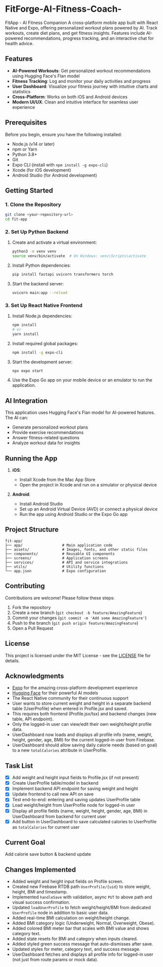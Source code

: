 # FitForge-AI-Fitness-Coach-
FitApp - AI Fitness Companion  A cross-platform mobile app built with React Native and Expo, offering personalized workout plans powered by AI. Track workouts, create diet plans, and get fitness insights. Features include AI-powered recommendations, progress tracking, and an interactive chat for health advice.


## Features

- **AI-Powered Workouts**: Get personalized workout recommendations using Hugging Face's Flan model
- **Fitness Tracking**: Log and monitor your daily activities and progress
- **User Dashboard**: Visualize your fitness journey with intuitive charts and statistics
- **Cross-Platform**: Works on both iOS and Android devices
- **Modern UI/UX**: Clean and intuitive interface for seamless user experience

## Prerequisites

Before you begin, ensure you have the following installed:

- Node.js (v14 or later)
- npm or Yarn
- Python 3.8+
- Git
- Expo CLI (install with `npm install -g expo-cli`)
- Xcode (for iOS development)
- Android Studio (for Android development)

## Getting Started

### 1. Clone the Repository

```bash
git clone <your-repository-url>
cd fit-app
```

### 2. Set Up Python Backend

1. Create and activate a virtual environment:
   ```bash
   python3 -m venv venv
   source venv/bin/activate  # On Windows: venv\Scripts\activate
   ```

2. Install Python dependencies:
   ```bash
   pip install fastapi uvicorn transformers torch
   ```

3. Start the backend server:
   ```bash
   uvicorn main:app --reload
   ```

### 3. Set Up React Native Frontend

1. Install Node.js dependencies:
   ```bash
   npm install
   # or
   yarn install
   ```

2. Install required global packages:
   ```bash
   npm install -g expo-cli
   ```

3. Start the development server:
   ```bash
   npx expo start
   ```

4. Use the Expo Go app on your mobile device or an emulator to run the application.

## AI Integration

This application uses Hugging Face's Flan model for AI-powered features. The AI can:
- Generate personalized workout plans
- Provide exercise recommendations
- Answer fitness-related questions
- Analyze workout data for insights

## Running the App

1. **iOS**:
   - Install Xcode from the Mac App Store
   - Open the project in Xcode and run on a simulator or physical device

2. **Android**:
   - Install Android Studio
   - Set up an Android Virtual Device (AVD) or connect a physical device
   - Run the app using Android Studio or the Expo Go app

## Project Structure

```
fit-app/
├── app/                  # Main application code
├── assets/               # Images, fonts, and other static files
├── components/           # Reusable UI components
├── screens/              # Application screens
├── services/             # API and service integrations
├── utils/                # Utility functions
└── app.json              # Expo configuration
```

## Contributing

Contributions are welcome! Please follow these steps:

1. Fork the repository
2. Create a new branch (`git checkout -b feature/AmazingFeature`)
3. Commit your changes (`git commit -m 'Add some AmazingFeature'`)
4. Push to the branch (`git push origin feature/AmazingFeature`)
5. Open a Pull Request

## License

This project is licensed under the MIT License - see the [LICENSE](LICENSE) file for details.

## Acknowledgments

- [Expo](https://expo.dev/) for the amazing cross-platform development experience
- [Hugging Face](https://huggingface.co/) for their powerful AI models
- The React Native community for their continuous support
- User wants to store current weight and height in a separate backend table (UserProfile) when entered in Profile.jsx and saved.
- This requires both frontend (Profile.jsx/tsx) and backend changes (new table, API endpoint).
- Only the logged-in user can view/edit their own weight/height profile data.
- UserDashboard now loads and displays all profile info (name, weight, height, gender, age, BMI) for the current logged-in user from Firebase.
- UserDashboard should allow saving daily calorie needs (based on goal) to a new `totalCalories` attribute in UserProfile.

## Task List
- [x] Add weight and height input fields to Profile.jsx (if not present)
- [x] Create UserProfile table/model in backend
- [x] Implement backend API endpoint for saving weight and height
- [x] Update frontend to call new API on save
- [x] Test end-to-end: entering and saving updates UserProfile table
- [x] Load weight/height from UserProfile node for logged-in user
- [x] Display all profile fields (name, weight, height, gender, age, BMI) in UserDashboard from backend for current user
- [x] Add button in UserDashboard to save calculated calories to UserProfile as `totalCalories` for current user

## Current Goal
Add calorie save button & backend update

## Changes Implemented
- Added weight and height input fields on Profile screen.
- Created new Firebase RTDB path `UserProfile/{uid}` to store weight, height, BMI and timestamp.
- Implemented `handleSave` with validation, async `PUT` to above path and visual success confirmation.
- Updated `loadUserProfile` to fetch weight/height/BMI from dedicated `UserProfile` node in addition to basic user data.
- Added real-time BMI calculation on weight/height change.
- Added BMI category logic (Underweight, Normal, Overweight, Obese).
- Added colored BMI meter bar that scales with BMI value and shows category text.
- Added state resets for BMI and category when inputs cleared.
- Added styled green success message that auto-dismisses after save.
- Updated styles for meter, category text, and success message.
- UserDashboard fetches and displays all profile info for logged-in user (not just from route params or mock data).










